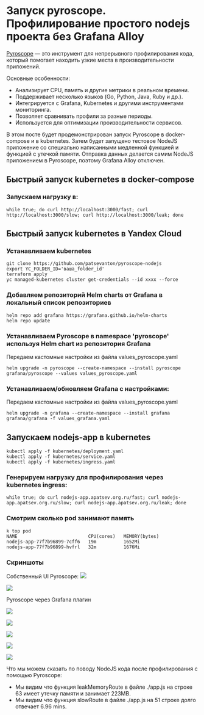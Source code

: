 # Запуск pyroscope. Профилирование простого nodejs проекта без Grafana Alloy

[Pyroscope](https://github.com/grafana/pyroscope) — это инструмент для непрерывного профилирования кода, который помогает находить узкие места в производительности приложений.

Основные особенности:
- Анализирует CPU, память и другие метрики в реальном времени.
- Поддерживает несколько языков (Go, Python, Java, Ruby и др.).
- Интегрируется с Grafana, Kubernetes и другими инструментами мониторинга.
- Позволяет сравнивать профили за разные периоды.
- Используется для оптимизации производительности сервисов.

В этом посте будет продемонстрирован запуск Pyroscope в docker-compose и в kubernetes.
Затем будет запущено тестовое NodeJS приложение со специально написанными медленной функцией и функцией с утечкой памяти.
Отправка данных делается самим NodeJS приложением в Pyroscope, поэтому Grafana Alloy отключен.

## Быстрый запуск kubernetes в docker-compose
### Запускаем нагрузку в:
```shell
while true; do curl http://localhost:3000/fast; curl http://localhost:3000/slow; curl http://localhost:3000/leak; done
```

## Быстрый запуск kubernetes в Yandex Cloud
### Устанавливаем kubernetes
```shell
git clone https://github.com/patsevanton/pyroscope-nodejs
export YC_FOLDER_ID='ваша_folder_id'
terraform apply
yc managed-kubernetes cluster get-credentials --id xxxx --force
```

### Добавляем репозиторий Helm charts от Grafana в локальный список репозиториев
```shell
helm repo add grafana https://grafana.github.io/helm-charts
helm repo update
```

### Устанавливаем Pyroscope в namespace 'pyroscope' используя Helm chart из репозитория Grafana
Передаем кастомные настройки из файла values_pyroscope.yaml
```shell
helm upgrade -n pyroscope --create-namespace --install pyroscope grafana/pyroscope --values values_pyroscope.yaml
```

### Устанавливаем/обновляем Grafana с настройками:
Передаем кастомные настройки из файла values_pyroscope.yaml
```shell
helm upgrade -n grafana --create-namespace --install grafana grafana/grafana -f values_grafana.yaml
```

## Запускаем nodejs-app в kubernetes
```shell
kubectl apply -f kubernetes/deployment.yaml
kubectl apply -f kubernetes/service.yaml
kubectl apply -f kubernetes/ingress.yaml
```

### Генерируем нагрузку для профилирования через kubernetes ingress:
```shell
while true; do curl nodejs-app.apatsev.org.ru/fast; curl nodejs-app.apatsev.org.ru/slow; curl nodejs-app.apatsev.org.ru/leak; done
```

### Смотрим сколько pod занимают память
```shell
k top pod
NAME                          CPU(cores)   MEMORY(bytes)   
nodejs-app-77f7b96899-7cff6   19m          1652Mi          
nodejs-app-77f7b96899-hvfrl   32m          1676Mi 
```

### Скриншоты
Собственный UI Pyroscope:
![](https://habrastorage.org/webt/zk/3l/at/zk3latbwghzaxdnuyezha0mx7zc.png)

![](https://habrastorage.org/webt/5r/p0/_w/5rp0_wgdcnili5ytzo-ovv1bib8.png)

Pyroscope через Grafana плагин

![](https://habrastorage.org/webt/jc/dl/jj/jcdljjhrd7qfjxcpmi3vc6jwkns.png)

![](https://habrastorage.org/webt/dc/sz/ir/dcszirjryh_ugttlhdnraq6m7fk.png)

![](https://habrastorage.org/webt/nc/qx/ve/ncqxveh6g1lo6xndhcg_mb46fwy.png)

![](https://habrastorage.org/webt/z3/ou/ud/z3ouudbzmayznipiak-5w7frvjc.png)

![](https://habrastorage.org/webt/3g/fu/87/3gfu87hmdm1h-ckgh6d6tzsellu.png)


Что мы можем сказать по поводу NodeJS кода после профилирования с помощью Pyroscope:
- Мы видим что функция leakMemoryRoute в файле ./app.js на строке 63 имеет утечку памяти и занимает 223MB.
- Мы видим что функция slowRoute в файле ./app.js на 51 строке долго отвечает 6.96 mins.
